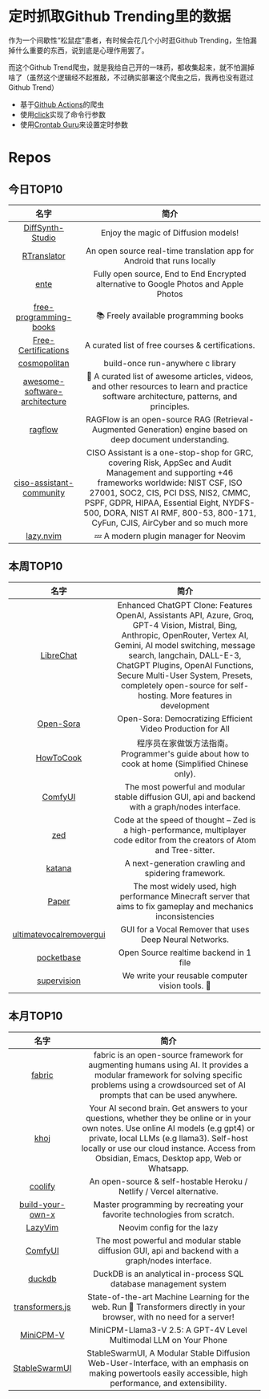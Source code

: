 # 定时抓取Github Trending里的数据

作为一个间歇性“松鼠症”患者，有时候会花几个小时逛Github Trending，生怕漏掉什么重要的东西，说到底是心理作用罢了。

而这个Github Trend爬虫，就是我给自己开的一味药，都收集起来，就不怕漏掉啥了（虽然这个逻辑经不起推敲，不过确实部署这个爬虫之后，我再也没有逛过Github Trend）

* 基于[Github Actions](https://docs.github.com/en/actions)的爬虫
* 使用[click](https://github.com/pallets/click)实现了命令行参数
* 使用[Crontab Guru](https://crontab.guru/)来设置定时参数

# Repos
## 今日TOP10 
<!-- START OF DAILY_TOP10_REPOS -->
| 名字 | 简介 |
| :----: | :----: |
| [DiffSynth-Studio](https://github.com/modelscope/DiffSynth-Studio) | Enjoy the magic of Diffusion models! |
| [RTranslator](https://github.com/niedev/RTranslator) | An open source real-time translation app for Android that runs locally |
| [ente](https://github.com/ente-io/ente) | Fully open source, End to End Encrypted alternative to Google Photos and Apple Photos |
| [free-programming-books](https://github.com/EbookFoundation/free-programming-books) | 📚 Freely available programming books |
| [Free-Certifications](https://github.com/cloudcommunity/Free-Certifications) | A curated list of free courses & certifications. |
| [cosmopolitan](https://github.com/jart/cosmopolitan) | build-once run-anywhere c library |
| [awesome-software-architecture](https://github.com/mehdihadeli/awesome-software-architecture) | 🚀 A curated list of awesome articles, videos, and other resources to learn and practice software architecture, patterns, and principles. |
| [ragflow](https://github.com/infiniflow/ragflow) | RAGFlow is an open-source RAG (Retrieval-Augmented Generation) engine based on deep document understanding. |
| [ciso-assistant-community](https://github.com/intuitem/ciso-assistant-community) | CISO Assistant is a one-stop-shop for GRC, covering Risk, AppSec and Audit Management and supporting +46 frameworks worldwide: NIST CSF, ISO 27001, SOC2, CIS, PCI DSS, NIS2, CMMC, PSPF, GDPR, HIPAA, Essential Eight, NYDFS-500, DORA, NIST AI RMF, 800-53, 800-171, CyFun, CJIS, AirCyber and so much more |
| [lazy.nvim](https://github.com/folke/lazy.nvim) | 💤 A modern plugin manager for Neovim |
<!-- END OF DAILY_TOP10_REPOS -->

## 本周TOP10
<!-- START OF WEEKLY_TOP10_REPOS -->
| 名字 | 简介 |
| :----: | :----: |
| [LibreChat](https://github.com/danny-avila/LibreChat) | Enhanced ChatGPT Clone: Features OpenAI, Assistants API, Azure, Groq, GPT-4 Vision, Mistral, Bing, Anthropic, OpenRouter, Vertex AI, Gemini, AI model switching, message search, langchain, DALL-E-3, ChatGPT Plugins, OpenAI Functions, Secure Multi-User System, Presets, completely open-source for self-hosting. More features in development |
| [Open-Sora](https://github.com/hpcaitech/Open-Sora) | Open-Sora: Democratizing Efficient Video Production for All |
| [HowToCook](https://github.com/Anduin2017/HowToCook) | 程序员在家做饭方法指南。Programmer's guide about how to cook at home (Simplified Chinese only). |
| [ComfyUI](https://github.com/comfyanonymous/ComfyUI) | The most powerful and modular stable diffusion GUI, api and backend with a graph/nodes interface. |
| [zed](https://github.com/zed-industries/zed) | Code at the speed of thought – Zed is a high-performance, multiplayer code editor from the creators of Atom and Tree-sitter. |
| [katana](https://github.com/projectdiscovery/katana) | A next-generation crawling and spidering framework. |
| [Paper](https://github.com/PaperMC/Paper) | The most widely used, high performance Minecraft server that aims to fix gameplay and mechanics inconsistencies |
| [ultimatevocalremovergui](https://github.com/Anjok07/ultimatevocalremovergui) | GUI for a Vocal Remover that uses Deep Neural Networks. |
| [pocketbase](https://github.com/pocketbase/pocketbase) | Open Source realtime backend in 1 file |
| [supervision](https://github.com/roboflow/supervision) | We write your reusable computer vision tools. 💜 |
<!-- END OF WEEKLY_TOP10_REPOS -->

## 本月TOP10
<!-- START OF MONTHLY_TOP10_REPOS -->
| 名字 | 简介 |
| :----: | :----: |
| [fabric](https://github.com/danielmiessler/fabric) | fabric is an open-source framework for augmenting humans using AI. It provides a modular framework for solving specific problems using a crowdsourced set of AI prompts that can be used anywhere. |
| [khoj](https://github.com/khoj-ai/khoj) | Your AI second brain. Get answers to your questions, whether they be online or in your own notes. Use online AI models (e.g gpt4) or private, local LLMs (e.g llama3). Self-host locally or use our cloud instance. Access from Obsidian, Emacs, Desktop app, Web or Whatsapp. |
| [coolify](https://github.com/coollabsio/coolify) | An open-source & self-hostable Heroku / Netlify / Vercel alternative. |
| [build-your-own-x](https://github.com/codecrafters-io/build-your-own-x) | Master programming by recreating your favorite technologies from scratch. |
| [LazyVim](https://github.com/LazyVim/LazyVim) | Neovim config for the lazy |
| [ComfyUI](https://github.com/comfyanonymous/ComfyUI) | The most powerful and modular stable diffusion GUI, api and backend with a graph/nodes interface. |
| [duckdb](https://github.com/duckdb/duckdb) | DuckDB is an analytical in-process SQL database management system |
| [transformers.js](https://github.com/xenova/transformers.js) | State-of-the-art Machine Learning for the web. Run 🤗 Transformers directly in your browser, with no need for a server! |
| [MiniCPM-V](https://github.com/OpenBMB/MiniCPM-V) | MiniCPM-Llama3-V 2.5: A GPT-4V Level Multimodal LLM on Your Phone |
| [StableSwarmUI](https://github.com/Stability-AI/StableSwarmUI) | StableSwarmUI, A Modular Stable Diffusion Web-User-Interface, with an emphasis on making powertools easily accessible, high performance, and extensibility. |
<!-- END OF MONTHLY_TOP10_REPOS -->
